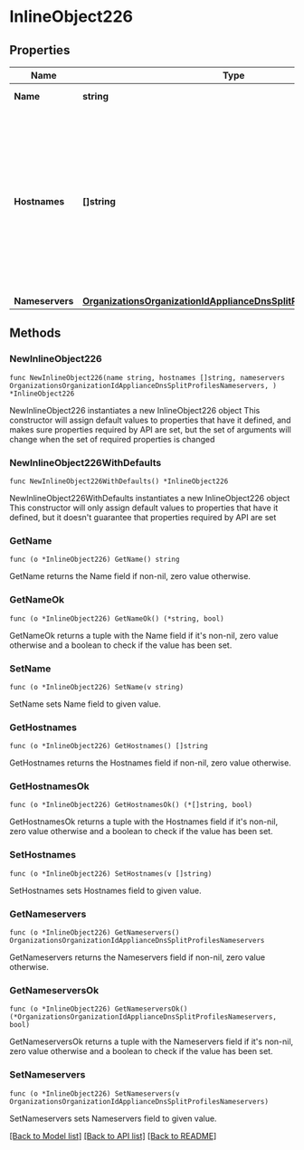 # InlineObject226

## Properties

Name | Type | Description | Notes
------------ | ------------- | ------------- | -------------
**Name** | **string** | Name of profile | 
**Hostnames** | **[]string** | The hostname patterns to match for redirection. For more information on Split DNS hostname pattern formatting, please consult the Split DNS KB. | 
**Nameservers** | [**OrganizationsOrganizationIdApplianceDnsSplitProfilesNameservers**](OrganizationsOrganizationIdApplianceDnsSplitProfilesNameservers.md) |  | 

## Methods

### NewInlineObject226

`func NewInlineObject226(name string, hostnames []string, nameservers OrganizationsOrganizationIdApplianceDnsSplitProfilesNameservers, ) *InlineObject226`

NewInlineObject226 instantiates a new InlineObject226 object
This constructor will assign default values to properties that have it defined,
and makes sure properties required by API are set, but the set of arguments
will change when the set of required properties is changed

### NewInlineObject226WithDefaults

`func NewInlineObject226WithDefaults() *InlineObject226`

NewInlineObject226WithDefaults instantiates a new InlineObject226 object
This constructor will only assign default values to properties that have it defined,
but it doesn't guarantee that properties required by API are set

### GetName

`func (o *InlineObject226) GetName() string`

GetName returns the Name field if non-nil, zero value otherwise.

### GetNameOk

`func (o *InlineObject226) GetNameOk() (*string, bool)`

GetNameOk returns a tuple with the Name field if it's non-nil, zero value otherwise
and a boolean to check if the value has been set.

### SetName

`func (o *InlineObject226) SetName(v string)`

SetName sets Name field to given value.


### GetHostnames

`func (o *InlineObject226) GetHostnames() []string`

GetHostnames returns the Hostnames field if non-nil, zero value otherwise.

### GetHostnamesOk

`func (o *InlineObject226) GetHostnamesOk() (*[]string, bool)`

GetHostnamesOk returns a tuple with the Hostnames field if it's non-nil, zero value otherwise
and a boolean to check if the value has been set.

### SetHostnames

`func (o *InlineObject226) SetHostnames(v []string)`

SetHostnames sets Hostnames field to given value.


### GetNameservers

`func (o *InlineObject226) GetNameservers() OrganizationsOrganizationIdApplianceDnsSplitProfilesNameservers`

GetNameservers returns the Nameservers field if non-nil, zero value otherwise.

### GetNameserversOk

`func (o *InlineObject226) GetNameserversOk() (*OrganizationsOrganizationIdApplianceDnsSplitProfilesNameservers, bool)`

GetNameserversOk returns a tuple with the Nameservers field if it's non-nil, zero value otherwise
and a boolean to check if the value has been set.

### SetNameservers

`func (o *InlineObject226) SetNameservers(v OrganizationsOrganizationIdApplianceDnsSplitProfilesNameservers)`

SetNameservers sets Nameservers field to given value.



[[Back to Model list]](../README.md#documentation-for-models) [[Back to API list]](../README.md#documentation-for-api-endpoints) [[Back to README]](../README.md)


